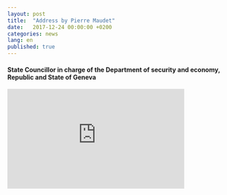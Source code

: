 ```yaml
---
layout: post
title:  "Address by Pierre Maudet"
date:   2017-12-24 00:00:00 +0200
categories: news
lang: en
published: true
---
```


#### State Councillor in charge of the Department of security and economy, <br> Republic and State of Geneva

<iframe width="400" height="225" src="https://www.youtube.com/embed/skUuy7sSZec" frameborder="0" allow="autoplay; encrypted-media" allowfullscreen></iframe>
